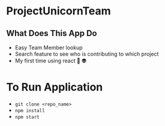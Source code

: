 # ProjectUnicornTeam 
## What Does This App Do 
 * Easy Team Member lookup
 * Search feature to see who is contributing to which project
 * My first time using react :grimacing: :alien:

# To Run Application
 * `git clone <repo_name>` 
 * `npm install` 
 * `npm start` 
